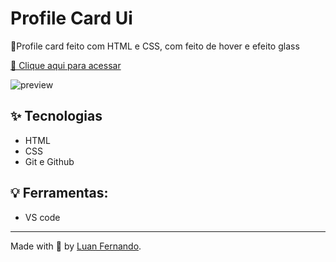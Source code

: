 # Profile Card Ui 

📇Profile card feito com HTML e CSS, com feito de hover e efeito glass

[🔗 Clique aqui para acessar](https://luuan11.github.io/profile-card-ui/)

![preview](https://user-images.githubusercontent.com/79935555/195989729-8d65f90a-38e9-4be7-adf8-5731e9dba0fa.png)

## ✨ Tecnologias

- HTML
- CSS
- Git e Github

## 💡 Ferramentas:
- VS code

---
Made with 💜 by [Luan Fernando](https://www.linkedin.com/in/luan-fernando/).

